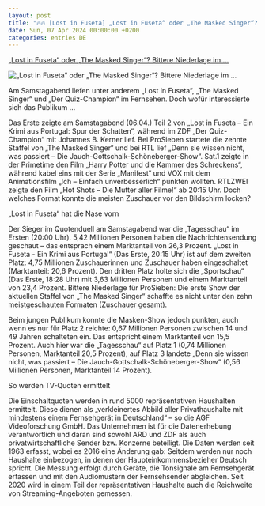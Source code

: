 ```yaml
---
layout: post
title: "🔥🔥 [Lost in Fuseta] „Lost in Fuseta“ oder „The Masked Singer“? Bittere Niederlage im ..."
date: Sun, 07 Apr 2024 00:00:00 +0200
categories: entries DE
---
```

[„Lost in Fuseta“ oder „The Masked Singer“? Bittere Niederlage im ...](https://www.focus.de/kultur/kino_tv/tv-program-lost-in-fuseta-oder-the-masked-singer-bittere-niederlage-im-quotenduell_id_259830801.html)

![„Lost in Fuseta“ oder „The Masked Singer“? Bittere Niederlage im ...](https://p6.focus.de/img/fotos/id_259830796/quotenduell-6-4.jpg?im=Crop%3D%280%2C0%2C3200%2C1600%29%3BResize%3D%281200%2C627%29&impolicy=perceptual&quality=mediumHigh&hash=cf268cbabeadf72ce6010ef3e909d0066680a90055be74f5fdf5d6a104934834)

Am Samstagabend liefen unter anderem „Lost in Fuseta“, „The Masked Singer“ und „Der Quiz-Champion“ im Fernsehen. Doch wofür interessierte sich das Publikum ...

Das Erste zeigte am Samstagabend (06.04.) Teil 2 von „Lost in Fuseta – Ein Krimi aus Portugal: Spur der Schatten“, während im ZDF „Der Quiz-Champion“ mit Johannes B. Kerner lief. Bei ProSieben startete die zehnte Staffel von „The Masked Singer“ und bei RTL lief „Denn sie wissen nicht, was passiert – Die Jauch-Gottschalk-Schöneberger-Show“. Sat.1 zeigte in der Primetime den Film „Harry Potter und die Kammer des Schreckens“, während kabel eins mit der Serie „Manifest“ und VOX mit dem Animationsfilm „Ich – Einfach unverbesserlich“ punkten wollten. RTLZWEI zeigte den Film „Hot Shots – Die Mutter aller Filme!“ ab 20:15 Uhr. Doch welches Format konnte die meisten Zuschauer vor den Bildschirm locken?

„Lost in Fuseta“ hat die Nase vorn

Der Sieger im Quotenduell am Samstagabend war die „Tagesschau“ im Ersten (20:00 Uhr). 5,42 Millionen Personen haben die Nachrichtensendung geschaut – das entsprach einem Marktanteil von 26,3 Prozent. „Lost in Fuseta - Ein Krimi aus Portugal“ (Das Erste, 20:15 Uhr) ist auf dem zweiten Platz: 4,75 Millionen Zuschauerinnen und Zuschauer haben eingeschaltet (Marktanteil: 20,6 Prozent). Den dritten Platz holte sich die „Sportschau“ (Das Erste, 18:28 Uhr) mit 3,63 Millionen Personen und einem Marktanteil von 23,4 Prozent. Bittere Niederlage für ProSieben: Die erste Show der aktuellen Staffel von „The Masked Singer“ schaffte es nicht unter den zehn meistgeschauten Formaten (Zuschauer gesamt).

Beim jungen Publikum konnte die Masken-Show jedoch punkten, auch wenn es nur für Platz 2 reichte: 0,67 Millionen Personen zwischen 14 und 49 Jahren schalteten ein. Das entspricht einem Marktanteil von 15,5 Prozent. Auch hier war die „Tagesschau“ auf Platz 1 (0,74 Millionen Personen, Marktanteil 20,5 Prozent), auf Platz 3 landete „Denn sie wissen nicht, was passiert – Die Jauch-Gottschalk-Schöneberger-Show“ (0,56 Millionen Personen, Marktanteil 14 Prozent).

So werden TV-Quoten ermittelt

Die Einschaltquoten werden in rund 5000 repräsentativen Haushalten ermittelt. Diese dienen als „verkleinertes Abbild aller Privathaushalte mit mindestens einem Fernsehgerät in Deutschland“ – so die AGF Videoforschung GmbH. Das Unternehmen ist für die Datenerhebung verantwortlich und daran sind sowohl ARD und ZDF als auch privatwirtschaftliche Sender bzw. Konzerne beteiligt. Die Daten werden seit 1963 erfasst, wobei es 2016 eine Änderung gab: Seitdem werden nur noch Haushalte einbezogen, in denen der Haupteinkommensbezieher Deutsch spricht. Die Messung erfolgt durch Geräte, die Tonsignale am Fernsehgerät erfassen und mit den Audiomustern der Fernsehsender abgleichen. Seit 2020 wird in einem Teil der repräsentativen Haushalte auch die Reichweite von Streaming-Angeboten gemessen.

